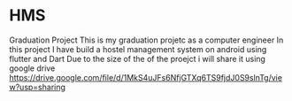 # HMS
Graduation Project
This is my graduation projetc as a computer engineer
In this project I have build a hostel management system on android using flutter and Dart
Due to the size of the of the proejct i will share it using google drive 
https://drive.google.com/file/d/1MkS4uJFs6NfjGTXq6TS9fjdJ0S9slnTg/view?usp=sharing
